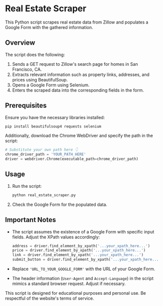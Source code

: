 # Real Estate Scraper

This Python script scrapes real estate data from Zillow and populates a Google Form with the gathered information.

## Overview

The script does the following:

1. Sends a GET request to Zillow's search page for homes in San Francisco, CA.
2. Extracts relevant information such as property links, addresses, and prices using BeautifulSoup.
3. Opens a Google Form using Selenium.
4. Enters the scraped data into the corresponding fields in the form.

## Prerequisites

Ensure you have the necessary libraries installed:

```bash
pip install beautifulsoup4 requests selenium
```

Additionally, download the Chrome WebDriver and specify the path in the script:

```python
# Substitute your own path here 👇
chrome_driver_path = 'YOUR_PATH_HERE'
driver = webdriver.Chrome(executable_path=chrome_driver_path)
```

## Usage

1. Run the script:

   ```bash
   python real_estate_scraper.py
   ```

2. Check the Google Form for the populated data.

## Important Notes

- The script assumes the existence of a Google Form with specific input fields. Adjust the XPath values accordingly:

  ```python
  address = driver.find_element_by_xpath('...your_xpath_here...')
  price = driver.find_element_by_xpath('...your_xpath_here...')
  link = driver.find_element_by_xpath('...your_xpath_here...')
  submit_button = driver.find_element_by_xpath('...your_xpath_here...')
  ```

- Replace `'URL_TO_YOUR_GOOGLE_FORM'` with the URL of your Google Form.

- The header information (`User-Agent` and `Accept-Language`) in the script mimics a standard browser request. Adjust if necessary.

This script is designed for educational purposes and personal use. Be respectful of the website's terms of service.